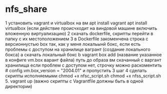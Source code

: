 # nfs_share
1 установить  vagrant  и  virtualbox  на вм 
apt install vagrant 
apt install virtualbox  (если действие происчходит на виндовой машине включить вложенную виртуализацию) 
2 скачать dockerfile, скрипты перейти в папку с их местоположением
3 в  Dockerfile  закоменчена строка с версионнустью box  так, как у меня локальынй бокс, если есть проблемы с доступом на  хранилице вагрант (создание локального бокса)
  a скачать локальный бокс 
  b vagrant box add (название указанное в конфиге vm.box  варант файла) путь до образа вм  скачанный с варгант хранилища
если проблем с доступом нет, строчку можно раскоментить  #  config.vm.box_version = "2004.01" и пропустить 3 шаг 
4  сделать скрипты исполняемыми 
chmod +x nfsc_script.sh
chmod +x nfss_script.sh
5. vagrant up (важно скрипты с Vagrantfile  должны быть в одной директории)

